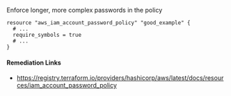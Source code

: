 
Enforce longer, more complex passwords in the policy

```hcl
resource "aws_iam_account_password_policy" "good_example" {
  # ...
  require_symbols = true
  # ...
}
```

#### Remediation Links
 - https://registry.terraform.io/providers/hashicorp/aws/latest/docs/resources/iam_account_password_policy
        
